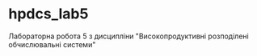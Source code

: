 # hpdcs_lab5
Лабораторна робота 5 з дисципліни "Високопродуктивні розподілені обчислювальні системи"
